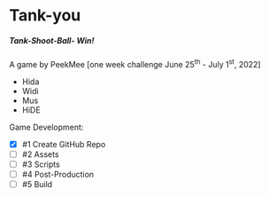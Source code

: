 # Tank-you
##### Tank-Shoot-Ball- Win! 

A game by PeekMee [one week challenge June 25<sup>th</sup> - July 1<sup>st</sup>, 2022]
* Hida
* Widi
* Mus
* HiDE

Game Development:
- [x] #1 Create GitHub Repo
- [ ] #2 Assets
- [ ] #3 Scripts
- [ ] #4 Post-Production
- [ ] #5 Build
